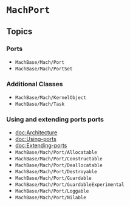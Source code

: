 # ``MachPort``

## Topics

### Ports

- ``MachBase/Mach/Port``
- ``MachBase/Mach/PortSet``


### Additional Classes

- ``MachBase/Mach/KernelObject``
- ``MachBase/Mach/Task``

### Using and extending ports ports

- <doc:Architecture>
- <doc:Using-ports>
- <doc:Extending-ports>
- ``MachBase/Mach/Port/Allocatable``
- ``MachBase/Mach/Port/Constructable``
- ``MachBase/Mach/Port/Deallocatable``
- ``MachBase/Mach/Port/Destroyable``
- ``MachBase/Mach/Port/Guardable``
- ``MachBase/Mach/Port/GuardableExperimental``
- ``MachBase/Mach/Port/Loggable``
- ``MachBase/Mach/Port/Nilable``
